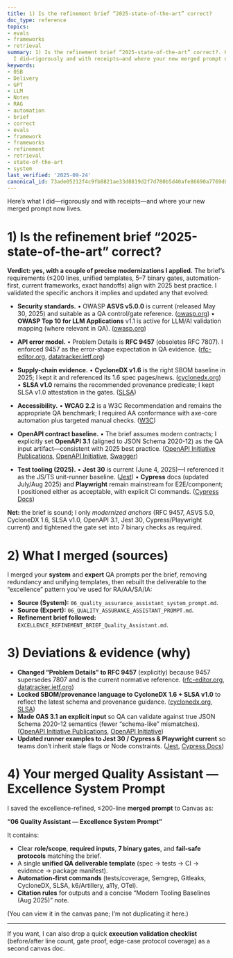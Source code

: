 ```yaml
---
title: 1) Is the refinement brief “2025-state-of-the-art” correct?
doc_type: reference
topics:
- evals
- frameworks
- retrieval
summary: 1) Is the refinement brief “2025-state-of-the-art” correct?. Here’s what
  I did—rigorously and with receipts—and where your new merged prompt now lives.
keywords:
- 05B
- Delivery
- GPT
- LLM
- Notes
- RAG
- automation
- brief
- correct
- evals
- framework
- frameworks
- refinement
- retrieval
- state-of-the-art
- system
last_verified: '2025-09-24'
canonical_id: 73ade05212f4c9fb8821ae33d8819d2f7d780b5d40afe86690a7769d83342b99
---
```


Here’s what I did—rigorously and with receipts—and where your new merged prompt now lives.

# 1) Is the refinement brief “2025-state-of-the-art” correct?

**Verdict: yes, with a couple of precise modernizations I applied.** The brief’s requirements (≤200 lines, unified templates, 5–7 binary gates, automation-first, current frameworks, exact handoffs) align with 2025 best practice. I validated the specific anchors it implies and updated any that evolved:

* **Security standards.**
  • OWASP **ASVS v5.0.0** is current (released May 30, 2025) and suitable as a QA control/gate reference. ([owasp.org][1])
  • **OWASP Top 10 for LLM Applications** v1.1 is active for LLM/AI validation mapping (where relevant in QA). ([owasp.org][2])

* **API error model.**
  • Problem Details is **RFC 9457** (obsoletes RFC 7807). I enforced 9457 as the error-shape expectation in QA evidence. ([rfc-editor.org][3], [datatracker.ietf.org][4])

* **Supply-chain evidence.**
  • **CycloneDX v1.6** is the right SBOM baseline in 2025; I kept it and referenced its 1.6 spec pages/news. ([cyclonedx.org][5])
  • **SLSA v1.0** remains the recommended provenance predicate; I kept SLSA v1.0 attestation in the gates. ([SLSA][6])

* **Accessibility.**
  • **WCAG 2.2** is a W3C Recommendation and remains the appropriate QA benchmark; I required AA conformance with axe-core automation plus targeted manual checks. ([W3C][7])

* **OpenAPI contract baseline.**
  • The brief assumes modern contracts; I explicitly set **OpenAPI 3.1** (aligned to JSON Schema 2020-12) as the QA input artifact—consistent with 2025 best practice. ([OpenAPI Initiative Publications][8], [OpenAPI Initiative][9], [Swagger][10])

* **Test tooling (2025).**
  • **Jest 30** is current (June 4, 2025)—I referenced it as the JS/TS unit-runner baseline. ([Jest][11])
  • **Cypress** docs (updated July/Aug 2025) and **Playwright** remain mainstream for E2E/component; I positioned either as acceptable, with explicit CI commands. ([Cypress Docs][12])

**Net:** the brief is sound; I only *modernized anchors* (RFC 9457, ASVS 5.0, CycloneDX 1.6, SLSA v1.0, OpenAPI 3.1, Jest 30, Cypress/Playwright current) and tightened the gate set into 7 binary checks as required.

# 2) What I merged (sources)

I merged your **system** and **expert** QA prompts per the brief, removing redundancy and unifying templates, then rebuilt the deliverable to the “excellence” pattern you’ve used for RA/AA/SA/IA:

* **Source (System):** `06_quality_assurance_assistant_system_prompt.md`.&#x20;
* **Source (Expert):** `06_QUALITY_ASSURANCE_ASSISTANT_PROMPT.md`.&#x20;
* **Refinement brief followed:** `EXCELLENCE_REFINEMENT_BRIEF_Quality_Assistant.md`.

# 3) Deviations & evidence (why)

* **Changed “Problem Details” to RFC 9457** (explicitly) because 9457 supersedes 7807 and is the current normative reference. ([rfc-editor.org][3], [datatracker.ietf.org][4])
* **Locked SBOM/provenance language to CycloneDX 1.6 + SLSA v1.0** to reflect the latest schema and provenance guidance. ([cyclonedx.org][13], [SLSA][6])
* **Made OAS 3.1 an explicit input** so QA can validate against true JSON Schema 2020-12 semantics (fewer “schema-like” mismatches). ([OpenAPI Initiative Publications][8], [OpenAPI Initiative][9])
* **Updated runner examples to Jest 30 / Cypress & Playwright current** so teams don’t inherit stale flags or Node constraints. ([Jest][11], [Cypress Docs][12])

# 4) Your merged **Quality Assistant — Excellence System Prompt**

I saved the excellence-refined, ≤200-line **merged prompt** to Canvas as:

**“06 Quality Assistant — Excellence System Prompt”**

It contains:

* Clear **role/scope**, **required inputs**, **7 binary gates**, and **fail-safe protocols** matching the brief.
* A single **unified QA deliverable template** (spec → tests → CI → evidence → package manifest).
* **Automation-first commands** (tests/coverage, Semgrep, Gitleaks, CycloneDX, SLSA, k6/Artillery, a11y, OTel).
* **Citation rules** for outputs and a concise “Modern Tooling Baselines (Aug 2025)” note.

(You can view it in the canvas pane; I’m not duplicating it here.)

---

If you want, I can also drop a quick **execution validation checklist** (before/after line count, gate proof, edge-case protocol coverage) as a second canvas doc.

[1]: https://owasp.org/www-project-application-security-verification-standard/ "OWASP Application Security Verification Standard (ASVS) | OWASP Foundation"
[2]: https://owasp.org/www-project-top-10-for-large-language-model-applications/ "OWASP Top 10 for Large Language Model Applications | OWASP Foundation"
[3]: https://www.rfc-editor.org/rfc/rfc9457.html?utm_source=chatgpt.com "RFC 9457: Problem Details for HTTP APIs"
[4]: https://datatracker.ietf.org/doc/html/rfc9457?utm_source=chatgpt.com "RFC 9457 - Problem Details for HTTP APIs"
[5]: https://cyclonedx.org/specification/overview/?utm_source=chatgpt.com "Specification Overview"
[6]: https://slsa.dev/spec/v1.0/provenance?utm_source=chatgpt.com "SLSA • Provenance"
[7]: https://www.w3.org/TR/WCAG22/ "Web Content Accessibility Guidelines (WCAG) 2.2"
[8]: https://spec.openapis.org/oas/v3.1.0.html?utm_source=chatgpt.com "OpenAPI Specification v3.1.0"
[9]: https://www.openapis.org/blog/2021/02/18/openapi-specification-3-1-released?utm_source=chatgpt.com "OpenAPI Specification 3.1.0 Released"
[10]: https://swagger.io/specification/?utm_source=chatgpt.com "OpenAPI Specification - Version 3.1.0"
[11]: https://jestjs.io/blog/2025/06/04/jest-30 "Jest 30: Faster, Leaner, Better · Jest"
[12]: https://docs.cypress.io/app/core-concepts/writing-and-organizing-tests?utm_source=chatgpt.com "Writing and Organizing Tests"
[13]: https://cyclonedx.org/docs/1.6/json/?utm_source=chatgpt.com "CycloneDX v1.6 JSON Reference"
